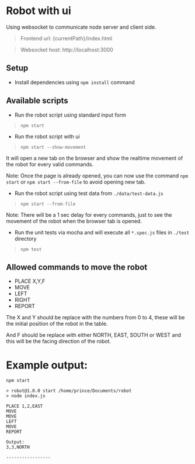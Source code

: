 # Robot with ui

Using websocket to communicate node server and client side.

> Frontend url: {currentPath}/index.html

> Websocket host: http://localhost:3000

## Setup

* Install dependencies using `npm install` command

## Available scripts

* Run the robot script using standard input form
> `npm start`

* Run the robot script with ui
> `npm start --show-movement`

It will open a new tab on the browser and show the realtime movement of the robot for every valid commands. 

Note: Once the page is already opened, you can now use the command `npm start` or `npm start --from-file` to avoid opening new tab.
 
* Run the robot script using test data from `./data/test-data.js`
> `npm start --from-file`

Note: There will be a 1 sec delay for every commands, just to see the movement of the robot when the browser tab is opened.

* Run the unit tests via mocha and will execute all `*.spec.js` files in `./test` directory
> `npm test`

## Allowed commands to move the robot

* PLACE X,Y,F
* MOVE
* LEFT
* RIGHT
* REPORT

The X and Y should be replace with the numbers from 0 to 4, these will be the initial position of the robot in the table.
 
And F should be replace with either NORTH, EAST, SOUTH or WEST and this will be the facing direction of the robot.

# Example output:

```
npm start

> robot@1.0.0 start /home/prince/Documents/robot
> node index.js

PLACE 1,2,EAST
MOVE
MOVE
LEFT
MOVE
REPORT

Output:
3,3,NORTH

-----------------

```
